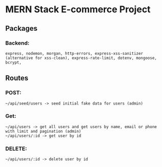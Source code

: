 # MERN Stack E-commerce Project

## Packages 
   ### Backend: 
    express, nodemon, morgan, http-errors, express-xss-sanitizer (alternative for xss-clean), express-rate-limit, dotenv, mongoose, bcrypt, 

## Routes 
   ### POST: 
    ~/api/seed/users -> seed initial fake data for users (admin)
   ### Get: 
    ~/api/users -> get all users and get users by name, email or phone with limit and pagination (admin)
    ~/api/users/:id -> get user by id 
   ### DELETE: 
    ~/api/users/:id -> delete user by id 
